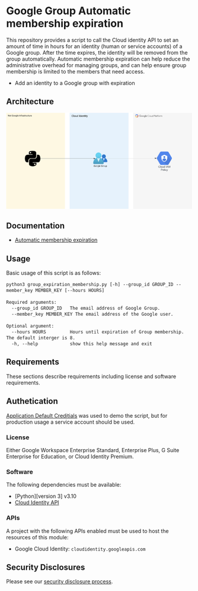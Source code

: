 # Google Group Automatic membership expiration
This repository provides a script to call the Cloud identity API to set an amount of time in hours for an identity (human or service accounts) of a Google group. After the time expires, the identity will be removed from the group automatically. Automatic membership expiration can help reduce the administrative overhead for managing groups, and can help ensure group membership is limited to the members that need access.

- Add an identity to a Google group with expiration

## Architecture
![Automatic membership expiration](diagram/google_expire.png)

## Documentation
- [Automatic membership expiration](https://workspaceupdates.googleblog.com/2021/02/automatic-membership-expiration-google-groups-generally-available.html)

## Usage

Basic usage of this script is as follows:
```
python3 group_expiration_membership.py [-h] --group_id GROUP_ID --member_key MEMBER_KEY [--hours HOURS]

Required arguments:
  --group_id GROUP_ID   The email address of Google Group.
  --member_key MEMBER_KEY The email address of the Google user.

Optional argument:
  --hours HOURS         Hours until expiration of Group membership. The default interger is 8.
  -h, --help            show this help message and exit
```

## Requirements

These sections describe requirements including license and software requirements.

## Authetication
[Application Default Creditials](https://cloud.google.com/docs/authentication/application-default-credentials) was used to demo the script, but for production usage a service account should be used. 

### License

Either Google Workspace Enterprise Standard, Enterprise Plus, G Suite Enterprise for Education, or Cloud Identity Premium.

### Software

The following dependencies must be available:

- [Python][version 3] v3.10
- [Cloud Identity API](https://cloud.google.com/identity/docs/reference/rest)

### APIs

A project with the following APIs enabled must be used to host the
resources of this module:

- Google Cloud Identity: `cloudidentity.googleapis.com`

## Security Disclosures

Please see our [security disclosure process](./SECURITY.md).
